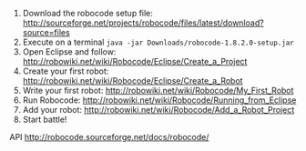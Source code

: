1. Download the robocode setup file: http://sourceforge.net/projects/robocode/files/latest/download?source=files
2. Execute on a terminal `java -jar Downloads/robocode-1.8.2.0-setup.jar`
3. Open Eclipse and follow: http://robowiki.net/wiki/Robocode/Eclipse/Create_a_Project
4. Create your first robot: http://robowiki.net/wiki/Robocode/Eclipse/Create_a_Robot
5. Write your first robot: http://robowiki.net/wiki/Robocode/My_First_Robot
6. Run Robocode: http://robowiki.net/wiki/Robocode/Running_from_Eclipse
7. Add your robot: http://robowiki.net/wiki/Robocode/Add_a_Robot_Project
8. Start battle!

API http://robocode.sourceforge.net/docs/robocode/
